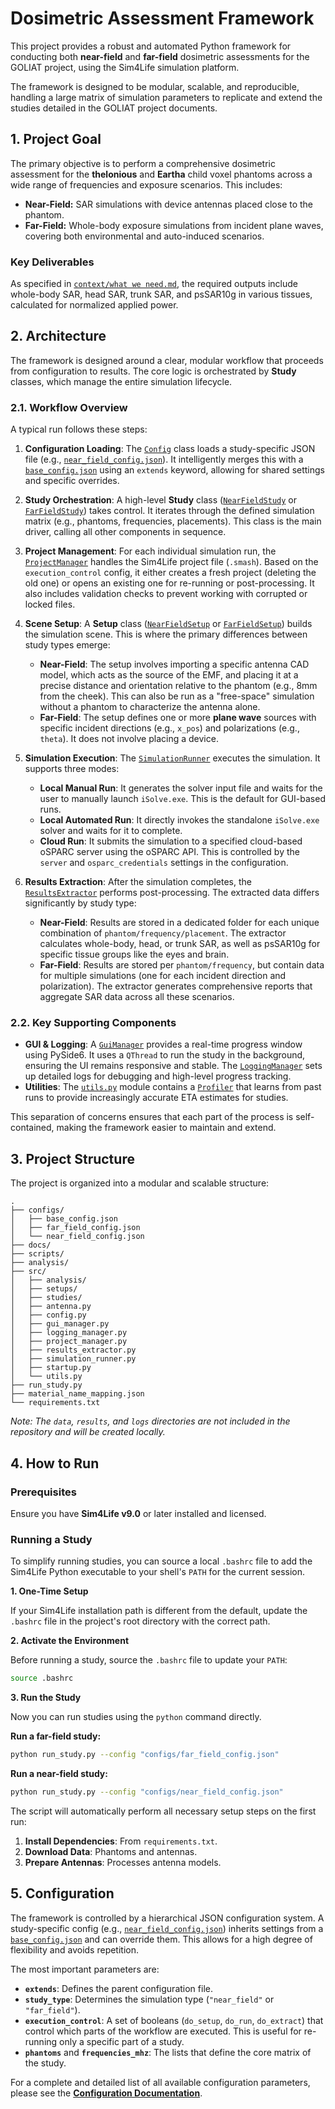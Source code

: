 # Dosimetric Assessment Framework

This project provides a robust and automated Python framework for conducting both **near-field** and **far-field** dosimetric assessments for the GOLIAT project, using the Sim4Life simulation platform.

The framework is designed to be modular, scalable, and reproducible, handling a large matrix of simulation parameters to replicate and extend the studies detailed in the GOLIAT project documents.

## 1. Project Goal

The primary objective is to perform a comprehensive dosimetric assessment for the **thelonious** and **Eartha** child voxel phantoms across a wide range of frequencies and exposure scenarios. This includes:
- **Near-Field:** SAR simulations with device antennas placed close to the phantom.
- **Far-Field:** Whole-body exposure simulations from incident plane waves, covering both environmental and auto-induced scenarios.

### Key Deliverables

As specified in [`context/what we need.md`](context/what%20we%20need.md:1), the required outputs include whole-body SAR, head SAR, trunk SAR, and psSAR10g in various tissues, calculated for normalized applied power.

## 2. Architecture

The framework is designed around a clear, modular workflow that proceeds from configuration to results. The core logic is orchestrated by **Study** classes, which manage the entire simulation lifecycle.

### 2.1. Workflow Overview

A typical run follows these steps:

1.  **Configuration Loading**: The [`Config`](src/config.py:18) class loads a study-specific JSON file (e.g., [`near_field_config.json`](configs/near_field_config.json:1)). It intelligently merges this with a [`base_config.json`](configs/base_config.json:1) using an `extends` keyword, allowing for shared settings and specific overrides.

2.  **Study Orchestration**: A high-level **Study** class ([`NearFieldStudy`](src/studies/near_field_study.py) or [`FarFieldStudy`](src/studies/far_field_study.py)) takes control. It iterates through the defined simulation matrix (e.g., phantoms, frequencies, placements). This class is the main driver, calling all other components in sequence.

3.  **Project Management**: For each individual simulation run, the [`ProjectManager`](src/project_manager.py:11) handles the Sim4Life project file (`.smash`). Based on the `execution_control` config, it either creates a fresh project (deleting the old one) or opens an existing one for re-running or post-processing. It also includes validation checks to prevent working with corrupted or locked files.

4.  **Scene Setup**: A **Setup** class ([`NearFieldSetup`](src/setups/near_field_setup.py) or [`FarFieldSetup`](src/setups/far_field_setup.py)) builds the simulation scene. This is where the primary differences between study types emerge:
    *   **Near-Field**: The setup involves importing a specific antenna CAD model, which acts as the source of the EMF, and placing it at a precise distance and orientation relative to the phantom (e.g., 8mm from the cheek). This can also be run as a "free-space" simulation without a phantom to characterize the antenna alone.
    *   **Far-Field**: The setup defines one or more **plane wave** sources with specific incident directions (e.g., `x_pos`) and polarizations (e.g., `theta`). It does not involve placing a device.

5.  **Simulation Execution**: The [`SimulationRunner`](src/simulation_runner.py:13) executes the simulation. It supports three modes:
    *   **Local Manual Run**: It generates the solver input file and waits for the user to manually launch `iSolve.exe`. This is the default for GUI-based runs.
    *   **Local Automated Run**: It directly invokes the standalone `iSolve.exe` solver and waits for it to complete.
    *   **Cloud Run**: It submits the simulation to a specified cloud-based oSPARC server using the oSPARC API. This is controlled by the `server` and `osparc_credentials` settings in the configuration.

6.  **Results Extraction**: After the simulation completes, the [`ResultsExtractor`](src/results_extractor.py:11) performs post-processing. The extracted data differs significantly by study type:
    *   **Near-Field**: Results are stored in a dedicated folder for each unique combination of `phantom/frequency/placement`. The extractor calculates whole-body, head, or trunk SAR, as well as psSAR10g for specific tissue groups like the eyes and brain.
    *   **Far-Field**: Results are stored per `phantom/frequency`, but contain data for multiple simulations (one for each incident direction and polarization). The extractor generates comprehensive reports that aggregate SAR data across all these scenarios.

### 2.2. Key Supporting Components

-   **GUI & Logging**: A [`GuiManager`](src/gui_manager.py:86) provides a real-time progress window using PySide6. It uses a `QThread` to run the study in the background, ensuring the UI remains responsive and stable. The [`LoggingManager`](src/logging_manager.py:5) sets up detailed logs for debugging and high-level progress tracking.
-   **Utilities**: The [`utils.py`](src/utils.py:1) module contains a [`Profiler`](src/utils.py:18) that learns from past runs to provide increasingly accurate ETA estimates for studies.

This separation of concerns ensures that each part of the process is self-contained, making the framework easier to maintain and extend.

## 3. Project Structure

The project is organized into a modular and scalable structure:

```
.
├── configs/
│   ├── base_config.json
│   ├── far_field_config.json
│   └── near_field_config.json
├── docs/
├── scripts/
├── analysis/
├── src/
│   ├── analysis/
│   ├── setups/
│   ├── studies/
│   ├── antenna.py
│   ├── config.py
│   ├── gui_manager.py
│   ├── logging_manager.py
│   ├── project_manager.py
│   ├── results_extractor.py
│   ├── simulation_runner.py
│   ├── startup.py
│   └── utils.py
├── run_study.py
├── material_name_mapping.json
└── requirements.txt
```

*Note: The `data`, `results`, and `logs` directories are not included in the repository and will be created locally.*

## 4. How to Run

### Prerequisites

Ensure you have **Sim4Life v9.0** or later installed and licensed.

### Running a Study

To simplify running studies, you can source a local `.bashrc` file to add the Sim4Life Python executable to your shell's `PATH` for the current session.

**1. One-Time Setup**

If your Sim4Life installation path is different from the default, update the `.bashrc` file in the project's root directory with the correct path.

**2. Activate the Environment**

Before running a study, source the `.bashrc` file to update your `PATH`:

```bash
source .bashrc
```

**3. Run the Study**

Now you can run studies using the `python` command directly.

**Run a far-field study:**
```bash
python run_study.py --config "configs/far_field_config.json"
```

**Run a near-field study:**
```bash
python run_study.py --config "configs/near_field_config.json"
```

The script will automatically perform all necessary setup steps on the first run:
1.  **Install Dependencies**: From `requirements.txt`.
2.  **Download Data**: Phantoms and antennas.
3.  **Prepare Antennas**: Processes antenna models.

## 5. Configuration

The framework is controlled by a hierarchical JSON configuration system. A study-specific config (e.g., [`near_field_config.json`](configs/near_field_config.json:1)) inherits settings from a [`base_config.json`](configs/base_config.json:1) and can override them. This allows for a high degree of flexibility and avoids repetition.

The most important parameters are:
- **`extends`**: Defines the parent configuration file.
- **`study_type`**: Determines the simulation type (`"near_field"` or `"far_field"`).
- **`execution_control`**: A set of booleans (`do_setup`, `do_run`, `do_extract`) that control which parts of the workflow are executed. This is useful for re-running only a specific part of a study.
- **`phantoms`** and **`frequencies_mhz`**: The lists that define the core matrix of the study.

For a complete and detailed list of all available configuration parameters, please see the **[Configuration Documentation](configs/documentation.md)**.
